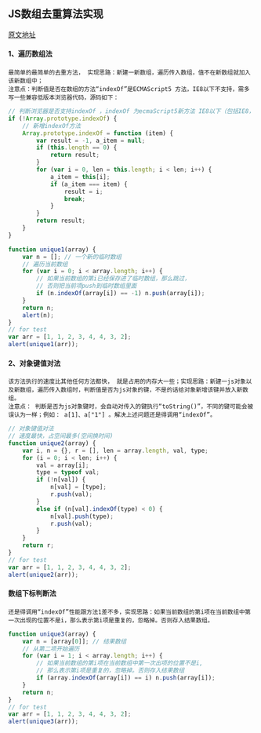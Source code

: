 
## JS数组去重算法实现
[原文地址](http://www.cnblogs.com/wteam-xq/p/4732351.html)
#### 1、遍历数组法
    最简单的最简单的去重方法， 实现思路：新建一新数组，遍历传入数组，值不在新数组就加入该新数组中；
    注意点：判断值是否在数组的方法“indexOf”是ECMAScript5 方法，IE8以下不支持，需多写一些兼容低版本浏览器代码，源码如下：
```javascript
// 判断浏览器是否支持indexOf ，indexOf 为ecmaScript5新方法 IE8以下（包括IE8， IE8只支持部分ecma5）不支持
if (!Array.prototype.indexOf) {
    // 新增indexOf方法
    Array.prototype.indexOf = function (item) {
        var result = -1, a_item = null;
        if (this.length == 0) {
            return result;
        }
        for (var i = 0, len = this.length; i < len; i++) {
            a_item = this[i];
            if (a_item === item) {
                result = i;
                break;
            }
        }
        return result;
    }
}

function unique1(array) {
    var n = []; // 一个新的临时数组
    // 遍历当前数组
    for (var i = 0; i < array.length; i++) {
        // 如果当前数组的第i已经保存进了临时数组，那么跳过，
        // 否则把当前项push到临时数组里面
        if (n.indexOf(array[i]) == -1) n.push(array[i]);
    }
    return n;
    alert(n);
}
// for test
var arr = [1, 1, 2, 3, 4, 4, 3, 2];
alert(unique1(arr));
```
#### 2、对象键值对法
    该方法执行的速度比其他任何方法都快， 就是占用的内存大一些；实现思路：新建一js对象以及新数组，遍历传入数组时，判断值是否为js对象的键，不是的话给对象新增该键并放入新数组。
    注意点： 判断是否为js对象键时，会自动对传入的键执行“toString()”，不同的键可能会被误认为一样；例如： a[1]、a["1"] 。解决上述问题还是得调用“indexOf”。
```javascript
// 对象键值对法
// 速度最快，占空间最多(空间换时间)
function unique2(array) {
    var i, n = {}, r = [], len = array.length, val, type;
    for (i = 0; i < len; i++) {
        val = array[i];
        type = typeof val;
        if (!n[val]) {
            n[val] = [type];
            r.push(val);
        }
        else if (n[val].indexOf(type) < 0) {
            n[val].push(type);
            r.push(val);
        }
    }
    return r;
}
// for test
var arr = [1, 1, 2, 3, 4, 4, 3, 2];
alert(unique2(arr));
```
#### 数组下标判断法
    还是得调用“indexOf”性能跟方法1差不多，实现思路：如果当前数组的第i项在当前数组中第一次出现的位置不是i，那么表示第i项是重复的，忽略掉。否则存入结果数组。
```javascript
function unique3(array) {
    var n = [array[0]]; // 结果数组
    // 从第二项开始遍历
    for (var i = 1; i < array.length; i++) {
        // 如果当前数组的第i项在当前数组中第一次出项的位置不是i,
        // 那么表示第i项是重复的，忽略掉。否则存入结果数组
        if (array.indexOf(array[i]) == i) n.push(array[i]);
    }
    return n;
}
// for test
var arr = [1, 1, 2, 3, 4, 4, 3, 2];
alert(unique3(arr));
```
